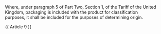 Where, under paragraph 5 of Part Two, Section 1, of the Tariff of the United Kingdom, packaging is included with the product for classification purposes, it shall be included for the purposes of determining origin.

{{ Article 9 }}
